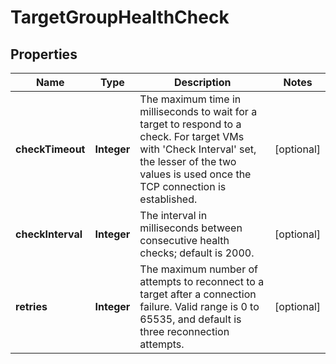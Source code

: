

# TargetGroupHealthCheck

## Properties

| Name | Type | Description | Notes |
| ------------ | ------------- | ------------- | ------------- |
| **checkTimeout** | **Integer** | The maximum time in milliseconds to wait for a target to respond to a check. For target VMs with &#39;Check Interval&#39; set, the lesser of the two  values is used once the TCP connection is established. |  [optional] |
| **checkInterval** | **Integer** | The interval in milliseconds between consecutive health checks; default is 2000. |  [optional] |
| **retries** | **Integer** | The maximum number of attempts to reconnect to a target after a connection failure. Valid range is 0 to 65535, and default is three reconnection attempts. |  [optional] |


